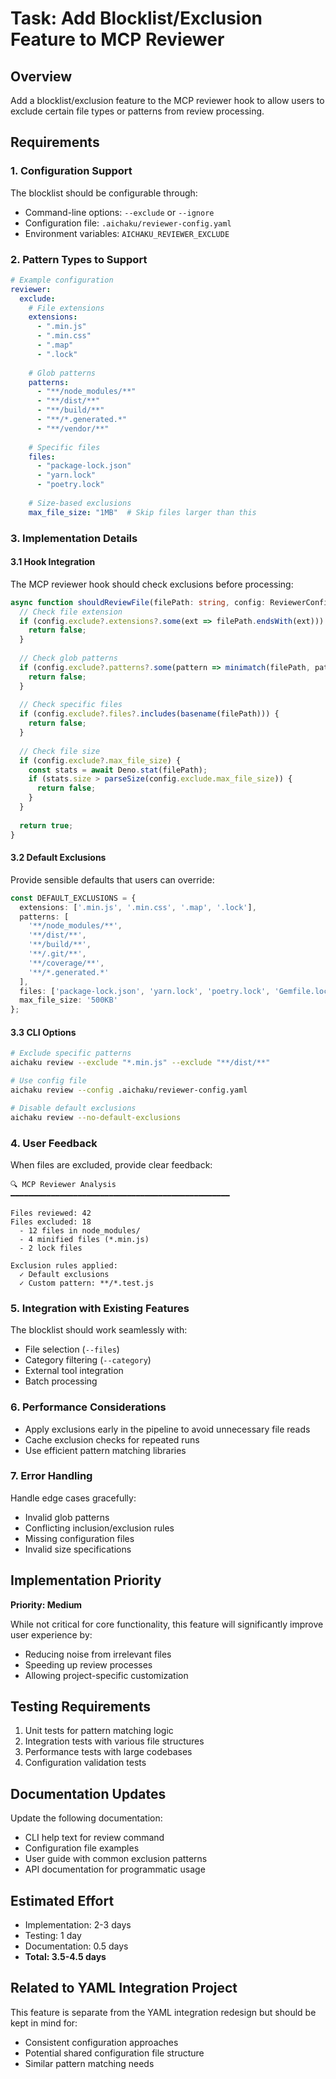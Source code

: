 # Task: Add Blocklist/Exclusion Feature to MCP Reviewer

## Overview

Add a blocklist/exclusion feature to the MCP reviewer hook to allow users to exclude certain file types or patterns from review processing.

## Requirements

### 1. Configuration Support

The blocklist should be configurable through:
- Command-line options: `--exclude` or `--ignore`
- Configuration file: `.aichaku/reviewer-config.yaml`
- Environment variables: `AICHAKU_REVIEWER_EXCLUDE`

### 2. Pattern Types to Support

```yaml
# Example configuration
reviewer:
  exclude:
    # File extensions
    extensions:
      - ".min.js"
      - ".min.css"
      - ".map"
      - ".lock"
      
    # Glob patterns
    patterns:
      - "**/node_modules/**"
      - "**/dist/**"
      - "**/build/**"
      - "**/*.generated.*"
      - "**/vendor/**"
      
    # Specific files
    files:
      - "package-lock.json"
      - "yarn.lock"
      - "poetry.lock"
      
    # Size-based exclusions
    max_file_size: "1MB"  # Skip files larger than this
```

### 3. Implementation Details

#### 3.1 Hook Integration

The MCP reviewer hook should check exclusions before processing:

```typescript
async function shouldReviewFile(filePath: string, config: ReviewerConfig): Promise<boolean> {
  // Check file extension
  if (config.exclude?.extensions?.some(ext => filePath.endsWith(ext))) {
    return false;
  }
  
  // Check glob patterns
  if (config.exclude?.patterns?.some(pattern => minimatch(filePath, pattern))) {
    return false;
  }
  
  // Check specific files
  if (config.exclude?.files?.includes(basename(filePath))) {
    return false;
  }
  
  // Check file size
  if (config.exclude?.max_file_size) {
    const stats = await Deno.stat(filePath);
    if (stats.size > parseSize(config.exclude.max_file_size)) {
      return false;
    }
  }
  
  return true;
}
```

#### 3.2 Default Exclusions

Provide sensible defaults that users can override:

```typescript
const DEFAULT_EXCLUSIONS = {
  extensions: ['.min.js', '.min.css', '.map', '.lock'],
  patterns: [
    '**/node_modules/**',
    '**/dist/**',
    '**/build/**',
    '**/.git/**',
    '**/coverage/**',
    '**/*.generated.*'
  ],
  files: ['package-lock.json', 'yarn.lock', 'poetry.lock', 'Gemfile.lock'],
  max_file_size: '500KB'
};
```

#### 3.3 CLI Options

```bash
# Exclude specific patterns
aichaku review --exclude "*.min.js" --exclude "**/dist/**"

# Use config file
aichaku review --config .aichaku/reviewer-config.yaml

# Disable default exclusions
aichaku review --no-default-exclusions
```

### 4. User Feedback

When files are excluded, provide clear feedback:

```
🔍 MCP Reviewer Analysis
━━━━━━━━━━━━━━━━━━━━━━━━━━━━━━━━━━━━━━━━━━━━━━━━━

Files reviewed: 42
Files excluded: 18
  - 12 files in node_modules/
  - 4 minified files (*.min.js)
  - 2 lock files

Exclusion rules applied:
  ✓ Default exclusions
  ✓ Custom pattern: **/*.test.js
```

### 5. Integration with Existing Features

The blocklist should work seamlessly with:
- File selection (`--files`)
- Category filtering (`--category`)
- External tool integration
- Batch processing

### 6. Performance Considerations

- Apply exclusions early in the pipeline to avoid unnecessary file reads
- Cache exclusion checks for repeated runs
- Use efficient pattern matching libraries

### 7. Error Handling

Handle edge cases gracefully:
- Invalid glob patterns
- Conflicting inclusion/exclusion rules
- Missing configuration files
- Invalid size specifications

## Implementation Priority

**Priority: Medium**

While not critical for core functionality, this feature will significantly improve user experience by:
- Reducing noise from irrelevant files
- Speeding up review processes
- Allowing project-specific customization

## Testing Requirements

1. Unit tests for pattern matching logic
2. Integration tests with various file structures
3. Performance tests with large codebases
4. Configuration validation tests

## Documentation Updates

Update the following documentation:
- CLI help text for review command
- Configuration file examples
- User guide with common exclusion patterns
- API documentation for programmatic usage

## Estimated Effort

- Implementation: 2-3 days
- Testing: 1 day
- Documentation: 0.5 days
- **Total: 3.5-4.5 days**

## Related to YAML Integration Project

This feature is separate from the YAML integration redesign but should be kept in mind for:
- Consistent configuration approaches
- Potential shared configuration file structure
- Similar pattern matching needs